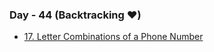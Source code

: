 ### Day - 44 (Backtracking ❤️)

-   [17. Letter Combinations of a Phone Number](./Day_44/17_letterCombinationsOfAPhoneNumber.md)
